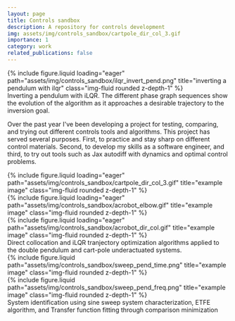```yaml
---
layout: page
title: Controls sandbox
description: A repository for controls development
img: assets/img/controls_sandbox/cartpole_dir_col_3.gif
importance: 1
category: work
related_publications: false
---
```


<div class="row">
    <div class="col-sm mt-3 mt-md-0">
        {% include figure.liquid loading="eager" path="assets/img/controls_sandbox/ilqr_invert_pend.png" title="inverting a pendulum with ilqr" class="img-fluid rounded z-depth-1" %}
    </div>
</div>
<div class="caption">
    Inverting a pendulum with iLQR. The different phase graph sequences show the evolution of the algorithm as it approaches a desirable trajectory to the inversion goal.
</div>

Over the past year I've been developing a project for testing, comparing, and trying out different controls tools and algorithms. This project has served several purposes. First, to practice and stay sharp on different control materials. Second, to develop my skills as a software engineer, and third, to try out tools such as Jax autodiff with dynamics and optimal control problems.

<!-- <p><img src="/assets/img/cartpole_dir_col_3.gif" alt="Description of GIF"></p> -->

<div class="row">
    <div class="col-sm mt-3 mt-md-0">
        {% include figure.liquid loading="eager" path="assets/img/controls_sandbox/cartpole_dir_col_3.gif" title="example image" class="img-fluid rounded z-depth-1" %}
    </div>
    <div class="col-sm mt-3 mt-md-0">
        {% include figure.liquid loading="eager" path="assets/img/controls_sandbox/acrobot_elbow.gif" title="example image" class="img-fluid rounded z-depth-1" %}
    </div>
    <div class="col-sm mt-3 mt-md-0">
        {% include figure.liquid loading="eager" path="assets/img/controls_sandbox/acrobot_dir_col.gif" title="example image" class="img-fluid rounded z-depth-1" %}
    </div>
</div>
<div class="caption">
    Direct collocation and iLQR tranjectory optimization algorithms applied to the double pendulum and cart-pole underactuated systems.
</div>

<div class="row justify-content-sm-center">
    <div class="col-sm mt-3 mt-md-0">
        {% include figure.liquid path="assets/img/controls_sandbox/sweep_pend_time.png" title="example image" class="img-fluid rounded z-depth-1" %}
    </div>
    <div class="col-sm mt-3 mt-md-0">
        {% include figure.liquid path="assets/img/controls_sandbox/sweep_pend_freq.png" title="example image" class="img-fluid rounded z-depth-1" %}
    </div>
</div>
<div class="caption">
    System identification using sine sweep system characterization, ETFE algorithm, and Transfer function fitting through comparison minimization
</div>
